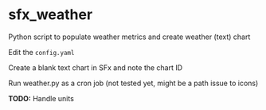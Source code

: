 # sfx_weather
Python script to populate weather metrics and create weather (text) chart

Edit the `config.yaml`

Create a blank text chart in SFx and note the chart ID

Run weather.py as a cron job (not tested yet, might be a path issue to icons)

**TODO:** Handle units
